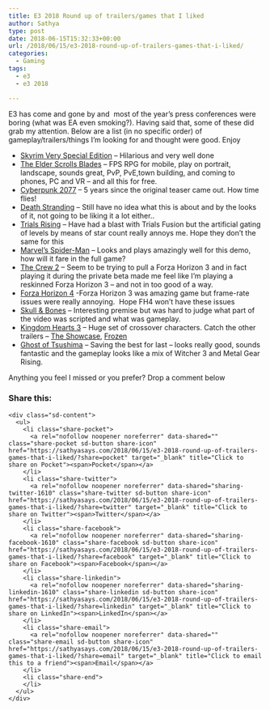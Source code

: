 ```yaml
---
title: E3 2018 Round up of trailers/games that I liked
author: Sathya
type: post
date: 2018-06-15T15:32:33+00:00
url: /2018/06/15/e3-2018-round-up-of-trailers-games-that-i-liked/
categories:
  - Gaming
tags:
  - e3
  - e3 2018

---
```

E3 has come and gone by and  most of the year&#8217;s press conferences were boring (what was EA even smoking?). Having said that, some of these did grab my attention. Below are a list (in no specific order) of gameplay/trailers/things I&#8217;m looking for and thought were good. Enjoy

<!--more-->

  * <a href="https://www.youtube.com/watch?v=FnEW6dX_BmU" target="_blank" rel="noopener">Skyrim Very Special Edition</a> &#8211; Hilarious and very well done
  * <a href="https://www.youtube.com/watch?v=E9gGPR6wOQo" target="_blank" rel="noopener">The Elder Scrolls Blades</a> &#8211; FPS RPG for mobile, play on portrait, landscape, sounds great, PvP, PvE,town building, and coming to phones, PC and VR &#8211; and all this for free.
  * <a href="https://www.youtube.com/watch?v=8X2kIfS6fb8" target="_blank" rel="noopener">Cyberpunk 2077</a> &#8211; 5 years since the original teaser came out. How time flies!
  * <a href="https://www.youtube.com/watch?v=rP3UngLFou4" target="_blank" rel="noopener">Death Stranding</a> &#8211; Still have no idea what this is about and by the looks of it, not going to be liking it a lot either..
  * <a href="https://www.youtube.com/watch?v=Su6Ax0-Hvrk" target="_blank" rel="noopener">Trials Rising</a> &#8211; Have had a blast with Trials Fusion but the artificial gating of levels by means of star count really annoys me. Hope they don&#8217;t the same for this
  * <a href="https://www.youtube.com/watch?v=X3ricWI0KHE" target="_blank" rel="noopener">Marvel&#8217;s Spider-Man</a> &#8211; Looks and plays amazingly well for this demo, how will it fare in the full game?
  * <a href="https://www.youtube.com/watch?v=lOlftALp74g" target="_blank" rel="noopener">The Crew 2</a> &#8211; Seem to be trying to pull a Forza Horizon 3 and in fact playing it during the private beta made me feel like I&#8217;m playing a reskinned Forza Horizon 3 &#8211; and not in too good of a way.
  * <a href="https://www.youtube.com/watch?v=dGl00hItvbw" target="_blank" rel="noopener">Forza Horizon 4</a> -Forza Horizon 3 was amazing game but frame-rate issues were really annoying.  Hope FH4 won&#8217;t have these issues
  * <a href="https://www.youtube.com/watch?v=TSqGEwYUzfI" target="_blank" rel="noopener">Skull & Bones</a> &#8211; Interesting premise but was hard to judge what part of the video was scripted and what was gameplay.
  * <a href="https://www.youtube.com/watch?v=fn5WNxy-Wcw" target="_blank" rel="noopener">Kingdom Hearts 3</a> &#8211; Huge set of crossover characters. Catch the other trailers &#8211; <a href="https://www.youtube.com/watch?v=GWlKEM3m2EE" target="_blank" rel="noopener">The Showcase</a>, <a href="https://www.youtube.com/watch?v=gPtU_-N6dMg" target="_blank" rel="noopener">Frozen</a>
  * <a href="https://www.youtube.com/watch?v=kSAvzeopPC8" target="_blank" rel="noopener">Ghost of Tsushima</a> &#8211; Saving the best for last &#8211; looks really good, sounds fantastic and the gameplay looks like a mix of Witcher 3 and Metal Gear Rising.

Anything you feel I missed or you prefer? Drop a comment below

<div class="sharedaddy sd-sharing-enabled">
  <div class="robots-nocontent sd-block sd-social sd-social-icon-text sd-sharing">
    <h3 class="sd-title">
      Share this:
    </h3>
    
    <div class="sd-content">
      <ul>
        <li class="share-pocket">
          <a rel="nofollow noopener noreferrer" data-shared="" class="share-pocket sd-button share-icon" href="https://sathyasays.com/2018/06/15/e3-2018-round-up-of-trailers-games-that-i-liked/?share=pocket" target="_blank" title="Click to share on Pocket"><span>Pocket</span></a>
        </li>
        <li class="share-twitter">
          <a rel="nofollow noopener noreferrer" data-shared="sharing-twitter-1610" class="share-twitter sd-button share-icon" href="https://sathyasays.com/2018/06/15/e3-2018-round-up-of-trailers-games-that-i-liked/?share=twitter" target="_blank" title="Click to share on Twitter"><span>Twitter</span></a>
        </li>
        <li class="share-facebook">
          <a rel="nofollow noopener noreferrer" data-shared="sharing-facebook-1610" class="share-facebook sd-button share-icon" href="https://sathyasays.com/2018/06/15/e3-2018-round-up-of-trailers-games-that-i-liked/?share=facebook" target="_blank" title="Click to share on Facebook"><span>Facebook</span></a>
        </li>
        <li class="share-linkedin">
          <a rel="nofollow noopener noreferrer" data-shared="sharing-linkedin-1610" class="share-linkedin sd-button share-icon" href="https://sathyasays.com/2018/06/15/e3-2018-round-up-of-trailers-games-that-i-liked/?share=linkedin" target="_blank" title="Click to share on LinkedIn"><span>LinkedIn</span></a>
        </li>
        <li class="share-email">
          <a rel="nofollow noopener noreferrer" data-shared="" class="share-email sd-button share-icon" href="https://sathyasays.com/2018/06/15/e3-2018-round-up-of-trailers-games-that-i-liked/?share=email" target="_blank" title="Click to email this to a friend"><span>Email</span></a>
        </li>
        <li class="share-end">
        </li>
      </ul>
    </div>
  </div>
</div>